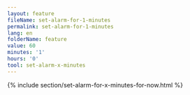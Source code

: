 ```yaml
---
layout: feature
fileName: set-alarm-for-1-minutes
permalink: set-alarm-for-1-minutes
lang: en
folderName: feature
value: 60
minutes: '1'
hours: '0'
tool: set-alarm-x-minutes
---
```


{% include  section/set-alarm-for-x-minutes-for-now.html %}
